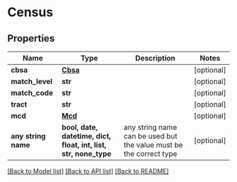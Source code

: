 # Census


## Properties
Name | Type | Description | Notes
------------ | ------------- | ------------- | -------------
**cbsa** | [**Cbsa**](Cbsa.md) |  | [optional] 
**match_level** | **str** |  | [optional] 
**match_code** | **str** |  | [optional] 
**tract** | **str** |  | [optional] 
**mcd** | [**Mcd**](Mcd.md) |  | [optional] 
**any string name** | **bool, date, datetime, dict, float, int, list, str, none_type** | any string name can be used but the value must be the correct type | [optional]

[[Back to Model list]](../README.md#documentation-for-models) [[Back to API list]](../README.md#documentation-for-api-endpoints) [[Back to README]](../README.md)


